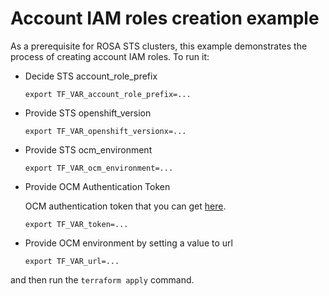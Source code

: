 # Account IAM roles creation example

As a prerequisite for ROSA STS clusters, 
this example demonstrates the process of creating account IAM roles.
To run it:

* Decide STS account_role_prefix    
    ```
    export TF_VAR_account_role_prefix=...
    ```

* Provide STS openshift_version
    ```
    export TF_VAR_openshift_versionx=...
    
* Provide STS ocm_environment
    ```
    export TF_VAR_ocm_environment=...
    ```

* Provide OCM Authentication Token

  OCM authentication token that you can get [here](https://console.redhat.com/openshift/token).
    ```
    export TF_VAR_token=...
    ```

* Provide OCM environment by setting a value to url
    ```
    export TF_VAR_url=...
    ```

and then run the `terraform apply` command.

